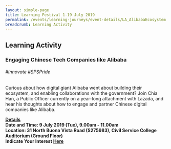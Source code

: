```yaml
---
layout: simple-page
title: Learning Festival 1-19 July 2019
permalink: /events/learning-journeys/event-details/LA_AlibabaEcosystem
breadcrumb: Learning Activity
---
```


## Learning Activity
### Engaging Chinese Tech Companies like Alibaba

###### _#Innovate #SPSPride_

Curious about how digital giant Alibaba went about building their ecosystem, and enabling collaborations with the government? Join Chia Han, a Public Officer currently on a year-long attachment with Lazada, and hear his thoughts about how to engage and partner Chinese digital companies like Alibaba.

<b><u>Details</u><br>
**Date and Time: 9 July 2019 (Tue), 9.00am - 11.00am** <br>
**Location: 31 North Buona Vista Road (S275983), Civil Service College Auditorium (Ground Floor)** <br>
**Indicate Your Interest [Here](https://www.eventbrite.sg/e/engaging-chinese-tech-companies-like-alibaba-tickets-64358467910)** 

